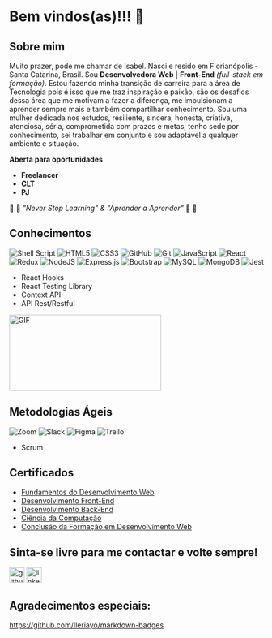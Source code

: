# Bem vindos(as)!!! 👋

## Sobre mim

  Muito prazer, pode me chamar de Isabel. Nasci e resido em Florianópolis - Santa Catarina, Brasil.
  Sou **Desenvolvedora Web** | **Front-End** _(full-stack em formação)_.
  Estou fazendo minha transição de carreira para a área de Tecnologia pois é isso que me traz inspiração e paixão, são os desafios dessa área que me motivam a fazer a diferença, me impulsionam a aprender sempre mais e também compartilhar conhecimento.
  Sou uma mulher dedicada nos estudos, resiliente, sincera, honesta, criativa, atenciosa, séria, comprometida com prazos e metas, tenho sede por conhecimento, sei trabalhar em conjunto e sou adaptável a qualquer ambiente e situação.

**Aberta para oportunidades**
- **Freelancer**
- **CLT**
- **PJ**

:thought_balloon: :speech_balloon: _"Never Stop Learning" & "Aprender a Aprender"_ :speech_balloon: :thought_balloon:

## Conhecimentos

<img alt="Shell Script" src="https://img.shields.io/badge/shell_script%20-%23121011.svg?&style=for-the-badge&logo=gnu-bash&logoColor=white"/> <img alt="HTML5" src="https://img.shields.io/badge/html5%20-%23E34F26.svg?&style=for-the-badge&logo=html5&logoColor=white"/> <img alt="CSS3" src="https://img.shields.io/badge/css3%20-%231572B6.svg?&style=for-the-badge&logo=css3&logoColor=white"/> <img alt="GitHub" src="https://img.shields.io/badge/github%20-%23121011.svg?&style=for-the-badge&logo=github&logoColor=white"/> <img alt="Git" src="https://img.shields.io/badge/git%20-%23F05033.svg?&style=for-the-badge&logo=git&logoColor=white"/> <img alt="JavaScript" src="https://img.shields.io/badge/javascript%20-%23323330.svg?&style=for-the-badge&logo=javascript&logoColor=%23F7DF1E"/> <img alt="React" src="https://img.shields.io/badge/react%20-%2320232a.svg?&style=for-the-badge&logo=react&logoColor=%2361DAFB"/> <img alt="Redux" src="https://img.shields.io/badge/redux%20-%23593d88.svg?&style=for-the-badge&logo=redux&logoColor=white"/> <img alt="NodeJS" src="https://img.shields.io/badge/node.js%20-%2343853D.svg?&style=for-the-badge&logo=node.js&logoColor=white"/> <img alt="Express.js" src="https://img.shields.io/badge/express.js%20-%23404d59.svg?&style=for-the-badge"/> <img alt="Bootstrap" src="https://img.shields.io/badge/bootstrap%20-%23563D7C.svg?&style=for-the-badge&logo=bootstrap&logoColor=white"/> <img alt="MySQL" src="https://img.shields.io/badge/mysql-%2300f.svg?&style=for-the-badge&logo=mysql&logoColor=white"/> <img alt="MongoDB" src ="https://img.shields.io/badge/MongoDB-%234ea94b.svg?&style=for-the-badge&logo=mongodb&logoColor=white"/> <img alt="Jest" src="https://img.shields.io/badge/-jest-%23C21325?&style=for-the-badge&logo=jest&logoColor=white"/>

* React Hooks
* React Testing Library
* Context API
* API Rest/Restful

<img alt="GIF"
  src="https://github-readme-stats.vercel.app/api/top-langs/?username=isabelmeister&layout=compact&title_color=fff&icon_color=79ff97&text_color=9f9f9f&bg_color=151515"
  height="150px" width="300px" />

## Metodologias Ágeis

<img alt="Zoom" src="https://img.shields.io/badge/Zoom-2D8CFF?style=for-the-badge&logo=zoom&logoColor=white" /> <img alt="Slack" src="https://img.shields.io/badge/Slack-4A154B?style=for-the-badge&logo=slack&logoColor=white" /> <img alt="Figma" src="https://img.shields.io/badge/figma%20-%23F24E1E.svg?&style=for-the-badge&logo=figma&logoColor=white"/> <img alt="Trello" src="https://img.shields.io/badge/Trello%20-%23026AA7.svg?&style=for-the-badge&logo=Trello&logoColor=white"/>
* Scrum

## Certificados

- [Fundamentos do Desenvolvimento Web](https://api.accredible.com/v1/frontend/credential_website_embed_image/certificate/35140273)
- [Desenvolvimento Front-End](https://api.accredible.com/v1/frontend/credential_website_embed_image/certificate/35140870)
- [Desenvolvimento Back-End](https://api.accredible.com/v1/frontend/credential_website_embed_image/certificate/32740812)
- [Ciência da Computação](https://api.accredible.com/v1/frontend/credential_website_embed_image/certificate/35141892)
- [Conclusão da Formação em Desenvolvimento Web](https://api.accredible.com/v1/frontend/credential_website_embed_image/certificate/35696738)

## Sinta-se livre para me contactar e volte sempre!
[<img src='https://cdn.jsdelivr.net/npm/simple-icons@3.0.1/icons/github.svg' alt='github' height='30'>](https://github.com/isabelmeister)
[<img src='https://cdn.jsdelivr.net/npm/simple-icons@3.0.1/icons/linkedin.svg' alt='linkedin' height='30'>](https://www.linkedin.com/in/isabelmeister/)

## Agradecimentos especiais:

https://github.com/Ileriayo/markdown-badges
